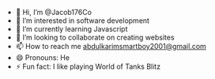 - 👋 Hi, I’m @Jacob176Co
- 👀 I’m interested in software development 
- 🌱 I’m currently learning Javascript 
- 💞️ I’m looking to collaborate on creating websites 
- 📫 How to reach me abdulkarimsmartboy2001@gmail.com
- 😄 Pronouns: He
- ⚡ Fun fact: I like playing World of Tanks Blitz

<!---
Jacob176Co/Jacob176Co is a ✨ special ✨ repository because its `README.md` (this file) appears on your GitHub profile.
You can click the Preview link to take a look at your changes.
--->
